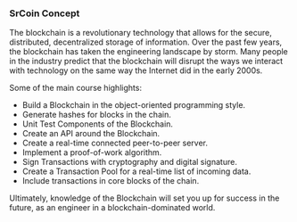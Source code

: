 ### SrCoin Concept

The blockchain is a revolutionary technology that allows for the secure, distributed, decentralized storage of information. Over the past few years, the blockchain has taken the engineering landscape by storm. Many people in the industry predict that the blockchain will disrupt the ways we interact with technology on the same way the Internet did in the early 2000s.

Some of the main course highlights:
- Build a Blockchain in the object-oriented programming style.
- Generate hashes for blocks in the chain.
- Unit Test Components of the Blockchain.
- Create an API around the Blockchain.
- Create a real-time connected peer-to-peer server.
- Implement a proof-of-work algorithm.
- Sign Transactions with cryptography and digital signature.
- Create a Transaction Pool for a real-time list of incoming data.
- Include transactions in core blocks of the chain.

Ultimately, knowledge of the Blockchain will set you up for success in the future, as an engineer in a blockchain-dominated world.
